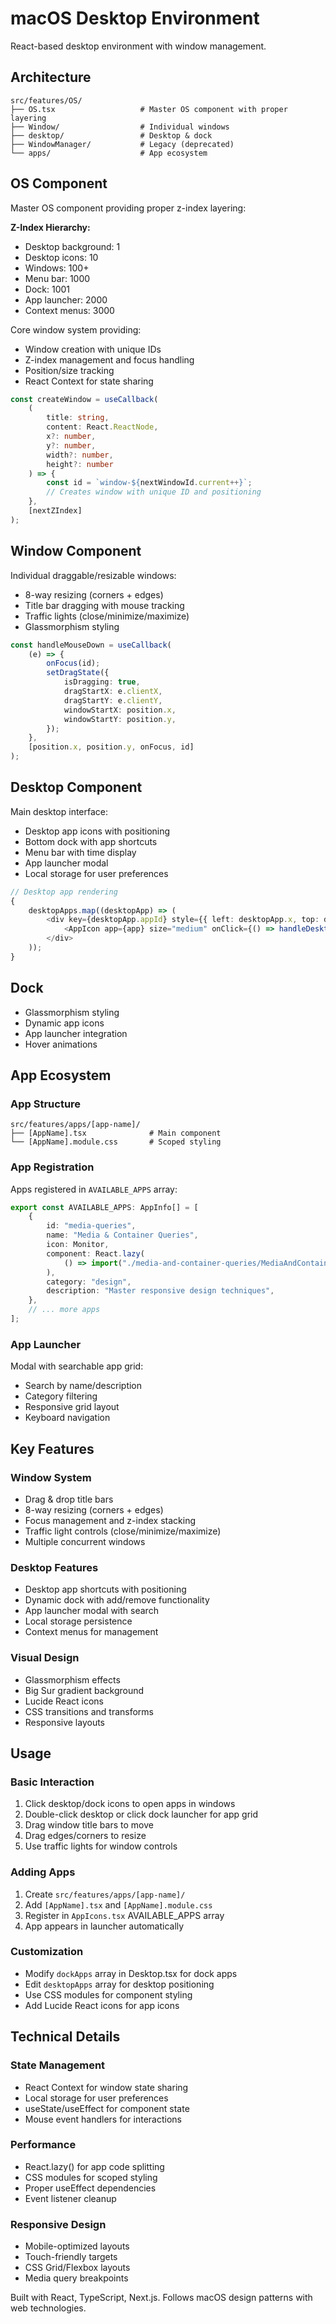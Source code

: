# macOS Desktop Environment

React-based desktop environment with window management.

## Architecture

```
src/features/OS/
├── OS.tsx                   # Master OS component with proper layering
├── Window/                  # Individual windows
├── desktop/                 # Desktop & dock
├── WindowManager/           # Legacy (deprecated)
└── apps/                    # App ecosystem
```

## OS Component

Master OS component providing proper z-index layering:

**Z-Index Hierarchy:**

- Desktop background: 1
- Desktop icons: 10
- Windows: 100+
- Menu bar: 1000
- Dock: 1001
- App launcher: 2000
- Context menus: 3000

Core window system providing:

- Window creation with unique IDs
- Z-index management and focus handling
- Position/size tracking
- React Context for state sharing

```typescript
const createWindow = useCallback(
	(
		title: string,
		content: React.ReactNode,
		x?: number,
		y?: number,
		width?: number,
		height?: number
	) => {
		const id = `window-${nextWindowId.current++}`;
		// Creates window with unique ID and positioning
	},
	[nextZIndex]
);
```

## Window Component

Individual draggable/resizable windows:

- 8-way resizing (corners + edges)
- Title bar dragging with mouse tracking
- Traffic lights (close/minimize/maximize)
- Glassmorphism styling

```typescript
const handleMouseDown = useCallback(
	(e) => {
		onFocus(id);
		setDragState({
			isDragging: true,
			dragStartX: e.clientX,
			dragStartY: e.clientY,
			windowStartX: position.x,
			windowStartY: position.y,
		});
	},
	[position.x, position.y, onFocus, id]
);
```

## Desktop Component

Main desktop interface:

- Desktop app icons with positioning
- Bottom dock with app shortcuts
- Menu bar with time display
- App launcher modal
- Local storage for user preferences

```typescript
// Desktop app rendering
{
	desktopApps.map((desktopApp) => (
		<div key={desktopApp.appId} style={{ left: desktopApp.x, top: desktopApp.y }}>
			<AppIcon app={app} size="medium" onClick={() => handleDesktopAppClick(app)} />
		</div>
	));
}
```

## Dock

- Glassmorphism styling
- Dynamic app icons
- App launcher integration
- Hover animations

## App Ecosystem

### App Structure

```
src/features/apps/[app-name]/
├── [AppName].tsx              # Main component
└── [AppName].module.css       # Scoped styling
```

### App Registration

Apps registered in `AVAILABLE_APPS` array:

```typescript
export const AVAILABLE_APPS: AppInfo[] = [
	{
		id: "media-queries",
		name: "Media & Container Queries",
		icon: Monitor,
		component: React.lazy(
			() => import("./media-and-container-queries/MediaAndContainerQueries")
		),
		category: "design",
		description: "Master responsive design techniques",
	},
	// ... more apps
];
```

### App Launcher

Modal with searchable app grid:

- Search by name/description
- Category filtering
- Responsive grid layout
- Keyboard navigation

## Key Features

### Window System

- Drag & drop title bars
- 8-way resizing (corners + edges)
- Focus management and z-index stacking
- Traffic light controls (close/minimize/maximize)
- Multiple concurrent windows

### Desktop Features

- Desktop app shortcuts with positioning
- Dynamic dock with add/remove functionality
- App launcher modal with search
- Local storage persistence
- Context menus for management

### Visual Design

- Glassmorphism effects
- Big Sur gradient background
- Lucide React icons
- CSS transitions and transforms
- Responsive layouts

## Usage

### Basic Interaction

1. Click desktop/dock icons to open apps in windows
2. Double-click desktop or click dock launcher for app grid
3. Drag window title bars to move
4. Drag edges/corners to resize
5. Use traffic lights for window controls

### Adding Apps

1. Create `src/features/apps/[app-name]/`
2. Add `[AppName].tsx` and `[AppName].module.css`
3. Register in `AppIcons.tsx` AVAILABLE_APPS array
4. App appears in launcher automatically

### Customization

- Modify `dockApps` array in Desktop.tsx for dock apps
- Edit `desktopApps` array for desktop positioning
- Use CSS modules for component styling
- Add Lucide React icons for app icons

## Technical Details

### State Management

- React Context for window state sharing
- Local storage for user preferences
- useState/useEffect for component state
- Mouse event handlers for interactions

### Performance

- React.lazy() for app code splitting
- CSS modules for scoped styling
- Proper useEffect dependencies
- Event listener cleanup

### Responsive Design

- Mobile-optimized layouts
- Touch-friendly targets
- CSS Grid/Flexbox layouts
- Media query breakpoints

Built with React, TypeScript, Next.js. Follows macOS design patterns with web technologies.
